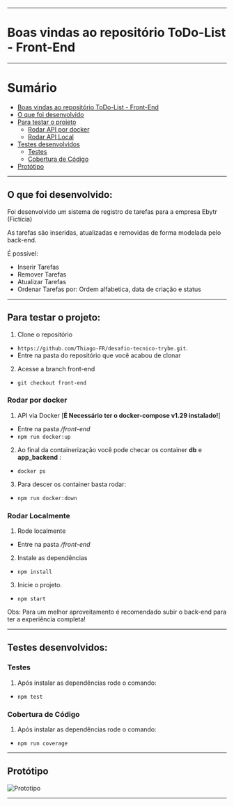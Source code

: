
---

# Boas vindas ao repositório ToDo-List - Front-End <a name="boas-vindas-ao-repositório-todo-list"></a>

---

# Sumário

- [Boas vindas ao repositório ToDo-List - Front-End](#boas-vindas-ao-repositório-todo-list)
- [O que foi desenvolvido](#o-que-foi-desenvolvido)
- [Para testar o projeto](#testar-o-projeto)
  - [Rodar API por docker](#via-docker)
  - [Rodar API Local](#via-local)
- [Testes desenvolvidos](#tdd)
  - [Testes](#tdd-1)
  - [Cobertura de Código](#coverage)
- [Protótipo](#prototipo)

---

## O que foi desenvolvido: <a name="o-que-foi-desenvolvido"></a>

  Foi desenvolvido um sistema de registro de tarefas para a empresa Ebytr (Fictícia)

  As tarefas são inseridas, atualizadas e removidas de forma modelada pelo back-end.

  É possível:
   - Inserir Tarefas
   - Remover Tarefas
   - Atualizar Tarefas
   - Ordenar Tarefas por: Ordem alfabetica, data de criação e status


---

## Para testar o projeto: <a name="testar-o-projeto"></a>

1. Clone o repositório
  * `https://github.com/Thiago-FR/desafio-tecnico-trybe.git`.
  * Entre na pasta do repositório que você acabou de clonar

2. Acesse a branch front-end
  * `git checkout front-end`

### Rodar por docker <a name="via-docker"></a>

1. API via Docker [**É Necessário ter o docker-compose v1.29 instalado!**]
  * Entre na pasta */front-end*
  * `npm run docker:up`

2. Ao final da containerização você pode checar os container **db** e **app_backend** :
  * `docker ps`

3. Para descer os container basta rodar:
  * `npm run docker:down`

### Rodar Localmente <a name="via-local"></a>

1. Rode localmente
  * Entre na pasta */front-end*

2. Instale as dependências
  * `npm install`

3. Inicie o projeto.
  * `npm start`

Obs: Para um melhor aproveitamento é recomendado subir o back-end para ter a experiência completa!

---

## Testes desenvolvidos: <a name="tdd"></a>

### Testes <a name="tdd-1"></a>

1. Após instalar as dependências rode o comando:
  * `npm test`

### Cobertura de Código <a name="coverage"></a>

1. Após instalar as dependências rode o comando:
  * `npm run coverage`

---

## Protótipo <a name="prototipo"></a>
![Prototipo]()

---
